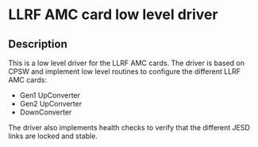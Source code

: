 # LLRF AMC card low level driver

## Description

This is a low level driver for the LLRF AMC cards. The driver is based on CPSW and implement low level routines to configure the different LLRF AMC cards:
- Gen1 UpConverter
- Gen2 UpConverter
- DownConverter

The driver also implements health checks to verify that the different JESD links are locked and stable.
